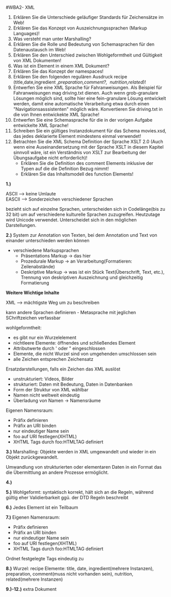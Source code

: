 #WBA2- XML

1. Erklären Sie die Unterschiede geläufiger Standards für Zeichensätze im Web!
2. Erklären Sie das Konzept von Auszeichnungssprachen (Markup Languages)!
3. Was versteht man unter Marshalling?
4. Erklären Sie die Rolle und Bedeutung von Schemasprachen für den Datenaustausch im Web!
5. Erklären Sie den Unterschied zwischen Wohlgeformtheit und Gültigkeit von XML Dokumenten!
6. Was ist ein Element in einem XML Dokument?
7. Erklären Sie das Konzept der namespaces!
8. Erklären Sie den folgenden regulären Ausdruck recipe (title,date,ingredient *,preparation,comment?,  nutrition,related*)!
9. Entwerfen Sie eine XML Sprache für Fahranweisungen. Als Beispiel für Fahranweisungen mag driving.txt dienen. Auch wenn grob-granulare Lösungen möglich sind, sollte hier eine fein-granulare Lösung entwickelt werden, damit eine automatische Verarbeitung etwa durch einen "Navigationsasssistenten" möglich wäre. Konvertieren Sie driving.txt in die von Ihnen entwickekte XML Sprache!
10. Entwerfen Sie eine Schemasprache für die in der vorigen Aufgabe entwickelte XML Sprache!
11. Schreiben Sie ein gültiges Instanzdokument für das Schema movies.xsd, das jedes deklarierte Element mindestens einmal verwendet!
12. Betrachten Sie die XML Schema Definition der Sprache XSLT 2.0 (Auch wenn eine Auseinandersetzung mit der Sprache XSLT in diesem Kapitel sinnvoll wäre, ist ein Verständnis von XSLT zur Bearbeitung der Übungsaufgabe nicht erforderlich)!
	- Erklären Sie die Definition des comment Elements inklusive der Typen auf die die Definition Bezug nimmt!
	- Erklären Sie das Inhaltsmodell des function Elements! 

	
**1.)**

ASCII --> keine Umlaute	 
EASCII --> Sonderzeichen verschiedener Sprachen

bezieht sich auf einzelne Sprachen, unterscheiden sich in Codelänge(bis zu 32 bit) um auf verschiedene kulturelle Sprachen zuzugreifen. Heutzutage wird Unicode verwendet. Unterscheidet sich in den möglichen Darstellungen.

**2.)**
System zur Annotation von Texten, bei dem Annotation und Text von einander unterschieden werden können

- verschiedene Markupsprachen
 	- Präsentations Markup -> das hier
 	- Prozedurale Markup -> an Verarbeitung(Formatieren: Zeilenabstände)
 	- Deskriptive Markup -> was ist ein Stück Text(Überschrift, Text, etc.), Trennung von deskriptiven Auszeichnung und gleichzeitig Formatierung


**Weitere Wichtige Inhalte**

XML --> mächtigste Weg um zu beschreiben

kann andere Sprachen definieren - Metasprache
mit jeglichen SChriftzeichen verfassbar


wohlgeformtheit: 
	
- es gibt nur ein Wurzelelement
- nichtleere Elemente: öffnendes und schließendes Element
- Attributwerte durch ' oder " eingeschlossen
- Elemente, die nicht Wurzel sind von umgehenden umschlossen sein
- alle Zeichen entsprechen Zeichensatz

Ersatzdarstellungen, falls ein Zeichen das XML auslöst

- unstrukturiert: Videos, Bilder
- strukturiert: Daten mit Bedeutung, Daten in Datenbanken
- Form der Struktur von XML wählbar
- Namen nicht weltweit eindeutig
- Überladung von Namen -> Namensräume

Eigenen Namensraum:

- Präfix definieren
- Präfix an URI binden
- nur eindeutiger Name sein
- foo auf URI festlegen(XHTML)
- XHTML Tags durch foo:HTMLTAG definiert


**3.)**
Marshalling: Objekte werden in XML umgewandelt und wieder in ein Objekt zurückgewandelt.

Umwandlung von strukturierten oder elementaren Daten in ein Format das die Übermittlung an andere Prozesse ermöglicht.

**4.)**

**5.)**
Wohlgeformt: syntaktisch korrekt, hält sich an die Regeln, während gültig eher Validierbarkeit ggü. der DTD Regeln beschreibt

**6.)**
Jedes Element ist ein Teilbaum

**7.)**
Eigenen Namensraum:

- Präfix definieren
- Präfix an URI binden
- nur eindeutiger Name sein
- foo auf URI festlegen(XHTML)
- XHTML Tags durch foo:HTMLTAG definiert

Ordnet festgelegte Tags eindeutig zu

**8.)**
Wurzel: recipe
Elemente: title, date, ingredient(mehrere Instanzen), preparation, comment(muss nicht vorhanden sein), nutrition, related(mehrere Instanzen)

**9.)-12.)** extra Dokument

